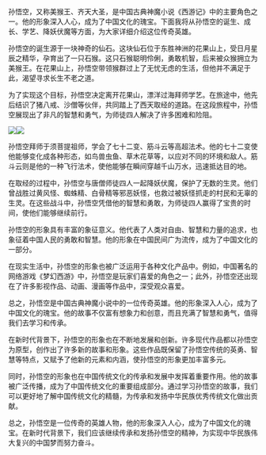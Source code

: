 孙悟空，又称美猴王、齐天大圣，是中国古典神魔小说《西游记》中的主要角色之一。他的形象深入人心，成为了中国文化的瑰宝。下面我将从孙悟空的诞生、成长、学艺、降妖伏魔等方面，为大家详细介绍这位传奇英雄。

孙悟空的诞生源于一块神奇的仙石。这块仙石位于东胜神洲的花果山上，受日月星辰之精华，孕育出了一只石猴。这只石猴聪明伶俐，勇敢机智，后来被众猴拥立为美猴王。在花果山上，孙悟空带领猴群过上了无忧无虑的生活，但他并不满足于此，渴望寻求长生不老之道。

为了实现这个目标，孙悟空决定离开花果山，漂洋过海拜师学艺。在旅途中，他先后结识了猪八戒、沙僧等伙伴，共同踏上了西天取经的道路。在这段旅程中，孙悟空展现出了非凡的智慧和勇气，为师徒四人解决了许多困难和险阻。

![](Markdown_md_files/86885130-8b71-11ee-a3b1-5dab36d23967.jpeg?v=1&type=image)![](Markdown_md_files/55e508b0-8b72-11ee-a3b1-5dab36d23967.jpeg?v=1&type=image)

孙悟空拜师于须菩提祖师，学会了七十二变、筋斗云等高超法术。他的七十二变使他能够变化成各种形态，如鸟兽虫鱼、草木花草等，以应对不同的环境和敌人。筋斗云则是他的一种飞行法术，使他能够在瞬间穿越千山万水，迅速抵达目的地。

在取经的过程中，孙悟空与唐僧师徒四人一起降妖伏魔，保护了无数的生灵。他们曾战胜过黄风怪、蜘蛛精、白骨精等邪恶妖怪，也救过被妖怪抓走的村民和无辜的生灵。在这些战斗中，孙悟空凭借他的智慧和勇敢，为师徒四人赢得了宝贵的时间，使他们能够继续前行。

孙悟空的形象具有丰富的象征意义。他代表了人类对自由、智慧和力量的追求，也象征着中国人民的勇敢和智慧。他的形象在中国民间广为流传，成为了中国文化的一部分。

在现实生活中，孙悟空的形象也被广泛运用于各种文化产品中。例如，中国著名的网络游戏《梦幻西游》中，孙悟空是玩家们喜爱的角色之一；此外，孙悟空还出现在了许多影视作品、动画、漫画等作品中，深受观众喜爱。

总之，孙悟空是中国古典神魔小说中的一位传奇英雄。他的形象深入人心，成为了中国文化的瑰宝。他的故事不仅富有想象力和创意，而且充满了智慧和勇气，值得我们去学习和传承。

在新时代背景下，孙悟空的形象也在不断地发展和创新。许多现代作品都以孙悟空为原型，创作出了许多新的故事和形象。这些作品既保留了孙悟空传统的英勇、智慧等特点，又赋予了他新的元素和内涵，使孙悟空的形象更加丰富多元。

同时，孙悟空的形象也在中国传统文化的传承和发展中发挥着重要作用。他的故事被广泛传播，成为了中国传统文化的重要组成部分。通过学习孙悟空的故事，我们可以更好地了解中国传统文化的精髓，为传承和发扬中华民族优秀传统文化做出贡献。

总之，孙悟空是一位传奇的英雄人物，他的形象深入人心，成为了中国文化的瑰宝。在新时代背景下，我们应该继续传承和发扬孙悟空的精神，为实现中华民族伟大复兴的中国梦而努力奋斗。
